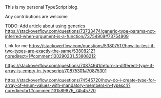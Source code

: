 This is my personal TypeScript blog.

Any contributions are welcome

TODO:
Add article about using generics
https://stackoverflow.com/questions/73733474/generic-type-params-not-inferred-when-argument-is-a-function/73754909#73754909

Link for me https://stackoverflow.com/questions/53807517/how-to-test-if-two-types-are-exactly-the-same/53808212?noredirect=1#comment130290231_53808212

https://stackoverflow.com/questions/70874941/return-a-different-type-if-array-is-empty-in-typescript/70875301#70875301


https://stackoverflow.com/questions/74545720/how-do-i-create-type-for-array-of-enum-values-with-mandatory-members-in-typescri?noredirect=1#comment131589876_74545720
